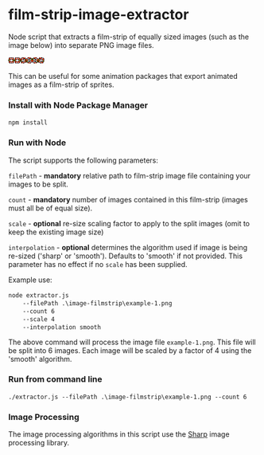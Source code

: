 # film-strip-image-extractor

Node script that extracts a film-strip of equally sized images (such as the image below) into separate PNG image files.

![Image description](./image-filmstrip/example-1.png)

This can be useful for some animation packages that export animated images as a film-strip of sprites.

### Install with Node Package Manager

```
npm install
```

### Run with Node

The script supports the following parameters:

`filePath` - **mandatory** relative path to film-strip image file containing your images to be split.

`count` - **mandatory** number of images contained in this film-strip (images must all be of equal size).

`scale` - **optional** re-size scaling factor to apply to the split images (omit to keep the existing image size)

`interpolation` - **optional** determines the algorithm used if image is being re-sized ('sharp' or 'smooth'). Defaults to 'smooth' if not provided. This parameter has no effect if no `scale` has been supplied.

Example use:

```
node extractor.js
    --filePath .\image-filmstrip\example-1.png
    --count 6
    --scale 4
    --interpolation smooth
```

The above command will process the image file `example-1.png`. This file will be split into 6 images. Each image will be scaled by a factor of 4 using the 'smooth' algorithm.


### Run from command line

```
./extractor.js --filePath .\image-filmstrip\example-1.png --count 6
```

### Image Processing

The image processing algorithms in this script use the [Sharp](https://sharp.pixelplumbing.com/) image processing library.

